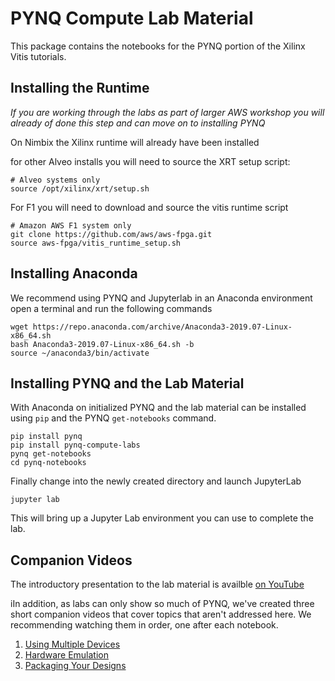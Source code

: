 # PYNQ Compute Lab Material

This package contains the notebooks for the PYNQ portion of the Xilinx Vitis tutorials.

## Installing the Runtime

*If you are working through the labs as part of larger AWS workshop you will already of done this step and can move on to installing PYNQ*

On Nimbix the Xilinx runtime will already have been installed

for other Alveo installs you will need to source the XRT setup script:

```
# Alveo systems only
source /opt/xilinx/xrt/setup.sh
```

For F1 you will need to download and source the vitis runtime script

```
# Amazon AWS F1 system only
git clone https://github.com/aws/aws-fpga.git
source aws-fpga/vitis_runtime_setup.sh
```

## Installing Anaconda

We recommend using PYNQ and Jupyterlab in an Anaconda environment open a terminal and run the following commands

```
wget https://repo.anaconda.com/archive/Anaconda3-2019.07-Linux-x86_64.sh
bash Anaconda3-2019.07-Linux-x86_64.sh -b
source ~/anaconda3/bin/activate
```

## Installing PYNQ and the Lab Material

With Anaconda on initialized PYNQ and the lab material can be installed using `pip` and the PYNQ `get-notebooks` command.

```
pip install pynq
pip install pynq-compute-labs
pynq get-notebooks
cd pynq-notebooks
```

Finally change into the newly created directory and launch JupyterLab

```
jupyter lab
```

This will bring up a Jupyter Lab environment you can use to complete the lab.

## Companion Videos

The introductory presentation to the lab material is availble [on YouTube](https://www.youtube.com/watch?v=WgA_FgO_rAo&list=PLun96h10Q07GydOx16q5735arA67_ZI75&index=1)

iIn addition, as labs can only show so much of PYNQ, we've created three short companion videos that cover topics that aren't addressed here. We recommending watching them in order, one after each notebook.

 1. [Using Multiple Devices](https://youtu.be/tk2XDW-Hpco)
 2. [Hardware Emulation](https://youtu.be/ylVEo0d83iM)
 3. [Packaging Your Designs](https://youtu.be/S2oSliWHpsA)


